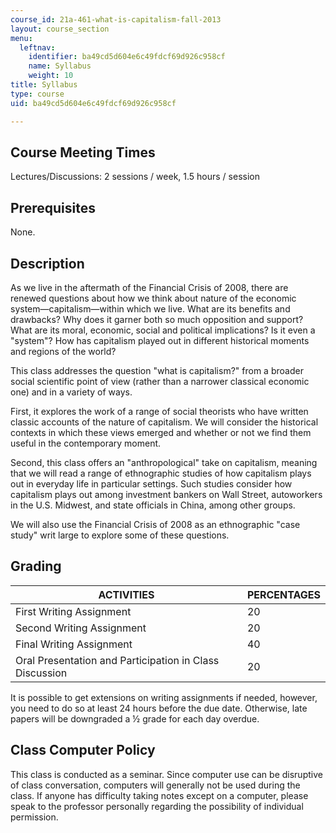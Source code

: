```yaml
---
course_id: 21a-461-what-is-capitalism-fall-2013
layout: course_section
menu:
  leftnav:
    identifier: ba49cd5d604e6c49fdcf69d926c958cf
    name: Syllabus
    weight: 10
title: Syllabus
type: course
uid: ba49cd5d604e6c49fdcf69d926c958cf

---
```


Course Meeting Times
--------------------

Lectures/Discussions: 2 sessions / week, 1.5 hours / session

Prerequisites
-------------

None.

Description
-----------

As we live in the aftermath of the Financial Crisis of 2008, there are renewed questions about how we think about nature of the economic system—capitalism—within which we live. What are its benefits and drawbacks? Why does it garner both so much opposition and support? What are its moral, economic, social and political implications? Is it even a "system"? How has capitalism played out in different historical moments and regions of the world?

This class addresses the question "what is capitalism?" from a broader social scientific point of view (rather than a narrower classical economic one) and in a variety of ways.

First, it explores the work of a range of social theorists who have written classic accounts of the nature of capitalism. We will consider the historical contexts in which these views emerged and whether or not we find them useful in the contemporary moment.

Second, this class offers an "anthropological" take on capitalism, meaning that we will read a range of ethnographic studies of how capitalism plays out in everyday life in particular settings. Such studies consider how capitalism plays out among investment bankers on Wall Street, autoworkers in the U.S. Midwest, and state officials in China, among other groups.

We will also use the Financial Crisis of 2008 as an ethnographic "case study" writ large to explore some of these questions.

Grading
-------

| ACTIVITIES | PERCENTAGES |
| --- | --- |
| First Writing Assignment | 20 |
| Second Writing Assignment | 20 |
| Final Writing Assignment | 40 |
| Oral Presentation and Participation in Class Discussion | 20 

It is possible to get extensions on writing assignments if needed, however, you need to do so at least 24 hours before the due date. Otherwise, late papers will be downgraded a ½ grade for each day overdue.

Class Computer Policy
---------------------

This class is conducted as a seminar. Since computer use can be disruptive of class conversation, computers will generally not be used during the class. If anyone has difficulty taking notes except on a computer, please speak to the professor personally regarding the possibility of individual permission.